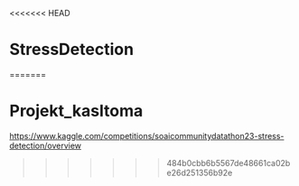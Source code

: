 <<<<<<< HEAD
# StressDetection
=======
# Projekt_kasltoma
https://www.kaggle.com/competitions/soaicommunitydatathon23-stress-detection/overview
>>>>>>> 484b0cbb6b5567de48661ca02be26d251356b92e
